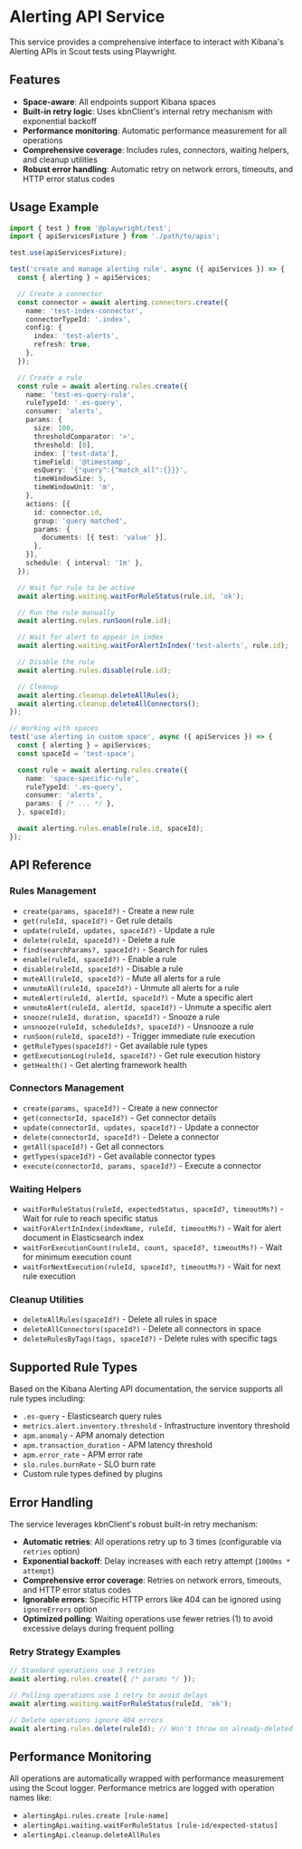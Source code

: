 # Alerting API Service

This service provides a comprehensive interface to interact with Kibana's Alerting APIs in Scout tests using Playwright.

## Features

- **Space-aware**: All endpoints support Kibana spaces
- **Built-in retry logic**: Uses kbnClient's internal retry mechanism with exponential backoff
- **Performance monitoring**: Automatic performance measurement for all operations
- **Comprehensive coverage**: Includes rules, connectors, waiting helpers, and cleanup utilities
- **Robust error handling**: Automatic retry on network errors, timeouts, and HTTP error status codes

## Usage Example

```typescript
import { test } from '@playwright/test';
import { apiServicesFixture } from './path/to/apis';

test.use(apiServicesFixture);

test('create and manage alerting rule', async ({ apiServices }) => {
  const { alerting } = apiServices;

  // Create a connector
  const connector = await alerting.connectors.create({
    name: 'test-index-connector',
    connectorTypeId: '.index',
    config: {
      index: 'test-alerts',
      refresh: true,
    },
  });

  // Create a rule
  const rule = await alerting.rules.create({
    name: 'test-es-query-rule',
    ruleTypeId: '.es-query',
    consumer: 'alerts',
    params: {
      size: 100,
      thresholdComparator: '>',
      threshold: [0],
      index: ['test-data'],
      timeField: '@timestamp',
      esQuery: '{"query":{"match_all":{}}}',
      timeWindowSize: 5,
      timeWindowUnit: 'm',
    },
    actions: [{
      id: connector.id,
      group: 'query matched',
      params: {
        documents: [{ test: 'value' }],
      },
    }],
    schedule: { interval: '1m' },
  });

  // Wait for rule to be active
  await alerting.waiting.waitForRuleStatus(rule.id, 'ok');

  // Run the rule manually
  await alerting.rules.runSoon(rule.id);

  // Wait for alert to appear in index
  await alerting.waiting.waitForAlertInIndex('test-alerts', rule.id);

  // Disable the rule
  await alerting.rules.disable(rule.id);

  // Cleanup
  await alerting.cleanup.deleteAllRules();
  await alerting.cleanup.deleteAllConnectors();
});

// Working with spaces
test('use alerting in custom space', async ({ apiServices }) => {
  const { alerting } = apiServices;
  const spaceId = 'test-space';

  const rule = await alerting.rules.create({
    name: 'space-specific-rule',
    ruleTypeId: '.es-query',
    consumer: 'alerts',
    params: { /* ... */ },
  }, spaceId);

  await alerting.rules.enable(rule.id, spaceId);
});
```

## API Reference

### Rules Management

- `create(params, spaceId?)` - Create a new rule
- `get(ruleId, spaceId?)` - Get rule details
- `update(ruleId, updates, spaceId?)` - Update a rule
- `delete(ruleId, spaceId?)` - Delete a rule
- `find(searchParams?, spaceId?)` - Search for rules
- `enable(ruleId, spaceId?)` - Enable a rule
- `disable(ruleId, spaceId?)` - Disable a rule
- `muteAll(ruleId, spaceId?)` - Mute all alerts for a rule
- `unmuteAll(ruleId, spaceId?)` - Unmute all alerts for a rule
- `muteAlert(ruleId, alertId, spaceId?)` - Mute a specific alert
- `unmuteAlert(ruleId, alertId, spaceId?)` - Unmute a specific alert
- `snooze(ruleId, duration, spaceId?)` - Snooze a rule
- `unsnooze(ruleId, scheduleIds?, spaceId?)` - Unsnooze a rule
- `runSoon(ruleId, spaceId?)` - Trigger immediate rule execution
- `getRuleTypes(spaceId?)` - Get available rule types
- `getExecutionLog(ruleId, spaceId?)` - Get rule execution history
- `getHealth()` - Get alerting framework health

### Connectors Management

- `create(params, spaceId?)` - Create a new connector
- `get(connectorId, spaceId?)` - Get connector details
- `update(connectorId, updates, spaceId?)` - Update a connector
- `delete(connectorId, spaceId?)` - Delete a connector
- `getAll(spaceId?)` - Get all connectors
- `getTypes(spaceId?)` - Get available connector types
- `execute(connectorId, params, spaceId?)` - Execute a connector

### Waiting Helpers

- `waitForRuleStatus(ruleId, expectedStatus, spaceId?, timeoutMs?)` - Wait for rule to reach specific status
- `waitForAlertInIndex(indexName, ruleId, timeoutMs?)` - Wait for alert document in Elasticsearch index
- `waitForExecutionCount(ruleId, count, spaceId?, timeoutMs?)` - Wait for minimum execution count
- `waitForNextExecution(ruleId, spaceId?, timeoutMs?)` - Wait for next rule execution

### Cleanup Utilities

- `deleteAllRules(spaceId?)` - Delete all rules in space
- `deleteAllConnectors(spaceId?)` - Delete all connectors in space
- `deleteRulesByTags(tags, spaceId?)` - Delete rules with specific tags

## Supported Rule Types

Based on the Kibana Alerting API documentation, the service supports all rule types including:

- `.es-query` - Elasticsearch query rules
- `metrics.alert.inventory.threshold` - Infrastructure inventory threshold
- `apm.anomaly` - APM anomaly detection
- `apm.transaction_duration` - APM latency threshold
- `apm.error_rate` - APM error rate
- `slo.rules.burnRate` - SLO burn rate
- Custom rule types defined by plugins

## Error Handling

The service leverages kbnClient's robust built-in retry mechanism:

- **Automatic retries**: All operations retry up to 3 times (configurable via `retries` option)
- **Exponential backoff**: Delay increases with each retry attempt (`1000ms * attempt`)
- **Comprehensive error coverage**: Retries on network errors, timeouts, and HTTP error status codes
- **Ignorable errors**: Specific HTTP errors like 404 can be ignored using `ignoreErrors` option
- **Optimized polling**: Waiting operations use fewer retries (1) to avoid excessive delays during frequent polling

### Retry Strategy Examples

```typescript
// Standard operations use 3 retries
await alerting.rules.create({ /* params */ });

// Polling operations use 1 retry to avoid delays
await alerting.waiting.waitForRuleStatus(ruleId, 'ok');

// Delete operations ignore 404 errors
await alerting.rules.delete(ruleId); // Won't throw on already-deleted rules
```

## Performance Monitoring

All operations are automatically wrapped with performance measurement using the Scout logger. Performance metrics are logged with operation names like:

- `alertingApi.rules.create [rule-name]`
- `alertingApi.waiting.waitForRuleStatus [rule-id/expected-status]`
- `alertingApi.cleanup.deleteAllRules`
